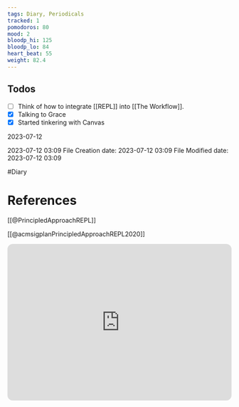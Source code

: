 ```yaml
---
tags: Diary, Periodicals
tracked: 1
pomodoros: 80
mood: 2
bloodp_hi: 125
bloodp_lo: 84
heart_beat: 55
weight: 82.4
---
```


## Todos
- [ ] Think of how to integrate [[REPL]] into [[The Workflow]].
- [x] Talking to Grace
- [x] Started tinkering with Canvas

2023-07-12

2023-07-12 03:09
File Creation date: 2023-07-12 03:09
File Modified date: 2023-07-12 03:09

#Diary 

# References

[[@PrincipledApproachREPL]]

[[@acmsigplanPrincipledApproachREPL2020]]

<iframe style="border-radius:12px" src="https://open.spotify.com/embed/track/1bvIGk5l49U8l2bT9Puwnd?utm_source=generator" width="100%" height="352" frameBorder="0" allowfullscreen="" allow="autoplay; clipboard-write; encrypted-media; fullscreen; picture-in-picture" loading="lazy"></iframe>

